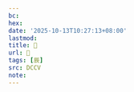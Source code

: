 ```yaml
---
bc:
hex:
date: '2025-10-13T10:27:13+08:00'
lastmod:
title: 􁾯
url: 􁾯
tags: [辰]
src: DCCV
note:
---
```

